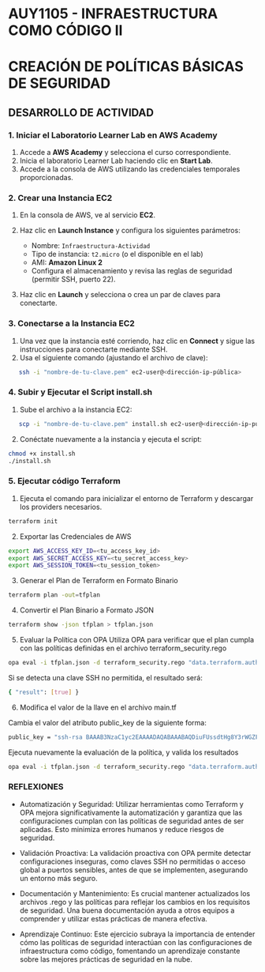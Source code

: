 # AUY1105 - INFRAESTRUCTURA COMO CÓDIGO II

# CREACIÓN DE POLÍTICAS BÁSICAS DE SEGURIDAD

## DESARROLLO DE ACTIVIDAD

### 1. Iniciar el Laboratorio Learner Lab en AWS Academy

1. Accede a **AWS Academy** y selecciona el curso correspondiente.  
2. Inicia el laboratorio Learner Lab haciendo clic en **Start Lab**.  
3. Accede a la consola de AWS utilizando las credenciales temporales proporcionadas.

### 2. Crear una Instancia EC2

1. En la consola de AWS, ve al servicio **EC2**.  
2. Haz clic en **Launch Instance** y configura los siguientes parámetros:
   - Nombre: `Infraestructura-Actividad`
   - Tipo de instancia: `t2.micro` (o el disponible en el lab)
   - AMI: **Amazon Linux 2**
   - Configura el almacenamiento y revisa las reglas de seguridad (permitir SSH, puerto 22).  

3. Haz clic en **Launch** y selecciona o crea un par de claves para conectarte.

### 3. Conectarse a la Instancia EC2

1. Una vez que la instancia esté corriendo, haz clic en **Connect** y sigue las instrucciones para conectarte mediante SSH.  
2. Usa el siguiente comando (ajustando el archivo de clave):

```bash
   ssh -i "nombre-de-tu-clave.pem" ec2-user@<dirección-ip-pública>
```

### 4. Subir y Ejecutar el Script install.sh
1. Sube el archivo a la instancia EC2:

```bash
   scp -i "nombre-de-tu-clave.pem" install.sh ec2-user@<dirección-ip-pública>:~
```

2. Conéctate nuevamente a la instancia y ejecuta el script:

```bash
chmod +x install.sh
./install.sh
```

### 5. Ejecutar código Terraform

1. Ejecuta el comando para inicializar el entorno de Terraform y descargar los providers necesarios.

```bash
terraform init
```

2. Exportar las Credenciales de AWS 
```bash
export AWS_ACCESS_KEY_ID=<tu_access_key_id>
export AWS_SECRET_ACCESS_KEY=<tu_secret_access_key>
export AWS_SESSION_TOKEN=<tu_session_token>
```

3. Generar el Plan de Terraform en Formato Binario
```bash
terraform plan -out=tfplan
```

4. Convertir el Plan Binario a Formato JSON
```bash
terraform show -json tfplan > tfplan.json
```

5. Evaluar la Política con OPA
Utiliza OPA para verificar que el plan cumpla con las políticas definidas en el archivo terraform_security.rego

```bash
opa eval -i tfplan.json -d terraform_security.rego "data.terraform.authz.allow"
```
Si se detecta una clave SSH no permitida, el resultado será:

```bash
{ "result": [true] }
```

6. Modifica el valor de la llave en el archivo main.tf

Cambia el valor del atributo public_key de la siguiente forma:

```bash
public_key = "ssh-rsa BAAAB3NzaC1yc2EAAAADAQABAAABAQDiuFUssdtHg8Y3rWGZFCSD58hSr4IqjFVKeid9d0G3bk7w99/AOyL/C45PnFodjOtD1eMndiCd40BqagdOYtKoieqlOTlmShrvE7N2A+MeaOP4CWLx7fj2MfekecPPFRAiMUCZk51SHxFr4oqX4Qhj8BkG1cG30p9QB+stfJKT3tUGczxUB1aor9qoLmPDTfaE4iSmNDscVmqQhX9jkppdzkg2ENh5cDO2EtLlHHxIodXLgetpWjBP68r90q/gwZV69XANcTWjZiZRyDmb9nIfQiZOO5C03FoG0GmTSZkAfvZdq7M2GsQSboln44VW/ukyQKFRVVepOCIHTaqcsjhV"
```

Ejecuta nuevamente la evaluación de la política, y valida los resultados

```bash
opa eval -i tfplan.json -d terraform_security.rego "data.terraform.authz.allow"
```

### REFLEXIONES

- Automatización y Seguridad: Utilizar herramientas como Terraform y OPA mejora significativamente la automatización y garantiza que las configuraciones cumplan con las políticas de seguridad antes de ser aplicadas. Esto minimiza errores humanos y reduce riesgos de seguridad.

- Validación Proactiva: La validación proactiva con OPA permite detectar configuraciones inseguras, como claves SSH no permitidas o acceso global a puertos sensibles, antes de que se implementen, asegurando un entorno más seguro.

- Documentación y Mantenimiento: Es crucial mantener actualizados los archivos .rego y las políticas para reflejar los cambios en los requisitos de seguridad. Una buena documentación ayuda a otros equipos a comprender y utilizar estas prácticas de manera efectiva.

- Aprendizaje Continuo: Este ejercicio subraya la importancia de entender cómo las políticas de seguridad interactúan con las configuraciones de infraestructura como código, fomentando un aprendizaje constante sobre las mejores prácticas de seguridad en la nube.